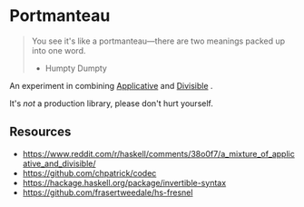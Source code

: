 Portmanteau
===========

> You see it's like a portmanteau—there are two meanings packed up into one word.
> - Humpty Dumpty

An experiment in combining
[Applicative](https://hackage.haskell.org/package/base/docs/Control-Applicative.html#t:Applicative)
and
[Divisible](https://hackage.haskell.org/package/contravariant/docs/Data-Functor-Contravariant-Divisible.html#t:Divisible)
.

It's _not_ a production library, please don't hurt yourself.

## Resources

- https://www.reddit.com/r/haskell/comments/38o0f7/a_mixture_of_applicative_and_divisible/
- https://github.com/chpatrick/codec
- https://hackage.haskell.org/package/invertible-syntax
- https://github.com/frasertweedale/hs-fresnel

